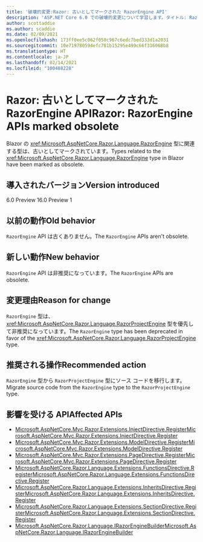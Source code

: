 ```yaml
---
title: '破壊的変更:Razor: 古いとしてマークされた RazorEngine API'
description: 'ASP.NET Core 6.0 での破壊的変更について学習します。タイトル: Razor:古いとしてマークされた RazorEngine API'
author: scottaddie
ms.author: scaddie
ms.date: 02/09/2021
ms.openlocfilehash: 173ff0ee5c062f050c967c6edc7bed333d1a2031
ms.sourcegitcommit: 10e719780594efc781b15295e499c66f316068b8
ms.translationtype: HT
ms.contentlocale: ja-JP
ms.lasthandoff: 02/14/2021
ms.locfileid: "100488228"
---
```

# <a name="razor-razorengine-apis-marked-obsolete"></a><span data-ttu-id="a5255-103">Razor: 古いとしてマークされた RazorEngine API</span><span class="sxs-lookup"><span data-stu-id="a5255-103">Razor: RazorEngine APIs marked obsolete</span></span>

<span data-ttu-id="a5255-104">Blazor の <xref:Microsoft.AspNetCore.Razor.Language.RazorEngine> 型に関連する型は、古いとしてマークされています。</span><span class="sxs-lookup"><span data-stu-id="a5255-104">Types related to the <xref:Microsoft.AspNetCore.Razor.Language.RazorEngine> type in Blazor have been marked as obsolete.</span></span>

## <a name="version-introduced"></a><span data-ttu-id="a5255-105">導入されたバージョン</span><span class="sxs-lookup"><span data-stu-id="a5255-105">Version introduced</span></span>

<span data-ttu-id="a5255-106">6.0 Preview 1</span><span class="sxs-lookup"><span data-stu-id="a5255-106">6.0 Preview 1</span></span>

## <a name="old-behavior"></a><span data-ttu-id="a5255-107">以前の動作</span><span class="sxs-lookup"><span data-stu-id="a5255-107">Old behavior</span></span>

<span data-ttu-id="a5255-108">`RazorEngine` API は古くありません。</span><span class="sxs-lookup"><span data-stu-id="a5255-108">The `RazorEngine` APIs aren't obsolete.</span></span>

## <a name="new-behavior"></a><span data-ttu-id="a5255-109">新しい動作</span><span class="sxs-lookup"><span data-stu-id="a5255-109">New behavior</span></span>

<span data-ttu-id="a5255-110">`RazorEngine` API は非推奨になっています。</span><span class="sxs-lookup"><span data-stu-id="a5255-110">The `RazorEngine` APIs are obsolete.</span></span>

## <a name="reason-for-change"></a><span data-ttu-id="a5255-111">変更理由</span><span class="sxs-lookup"><span data-stu-id="a5255-111">Reason for change</span></span>

<span data-ttu-id="a5255-112">`RazorEngine` 型は、<xref:Microsoft.AspNetCore.Razor.Language.RazorProjectEngine> 型を優先して非推奨になっています。</span><span class="sxs-lookup"><span data-stu-id="a5255-112">The `RazorEngine` type has been deprecated in favor of the <xref:Microsoft.AspNetCore.Razor.Language.RazorProjectEngine> type.</span></span>

## <a name="recommended-action"></a><span data-ttu-id="a5255-113">推奨される操作</span><span class="sxs-lookup"><span data-stu-id="a5255-113">Recommended action</span></span>

<span data-ttu-id="a5255-114">`RazorEngine` 型から `RazorProjectEngine` 型にソース コードを移行します。</span><span class="sxs-lookup"><span data-stu-id="a5255-114">Migrate source code from the `RazorEngine` type to the `RazorProjectEngine` type.</span></span>

## <a name="affected-apis"></a><span data-ttu-id="a5255-115">影響を受ける API</span><span class="sxs-lookup"><span data-stu-id="a5255-115">Affected APIs</span></span>

- [<span data-ttu-id="a5255-116">Microsoft.AspNetCore.Mvc.Razor.Extensions.InjectDirective.Register</span><span class="sxs-lookup"><span data-stu-id="a5255-116">Microsoft.AspNetCore.Mvc.Razor.Extensions.InjectDirective.Register</span></span>](/dotnet/api/microsoft.aspnetcore.mvc.razor.extensions.injectdirective.register?view=aspnetcore-3.1&preserve-view=true)
- [<span data-ttu-id="a5255-117">Microsoft.AspNetCore.Mvc.Razor.Extensions.ModelDirective.Register</span><span class="sxs-lookup"><span data-stu-id="a5255-117">Microsoft.AspNetCore.Mvc.Razor.Extensions.ModelDirective.Register</span></span>](/dotnet/api/microsoft.aspnetcore.mvc.razor.extensions.namespacedirective.register?view=aspnetcore-2.2&preserve-view=true)
- [<span data-ttu-id="a5255-118">Microsoft.AspNetCore.Mvc.Razor.Extensions.PageDirective.Register</span><span class="sxs-lookup"><span data-stu-id="a5255-118">Microsoft.AspNetCore.Mvc.Razor.Extensions.PageDirective.Register</span></span>](/dotnet/api/microsoft.aspnetcore.mvc.razor.extensions.namespacedirective.register?view=aspnetcore-2.2&preserve-view=true)
- [<span data-ttu-id="a5255-119">Microsoft.AspNetCore.Razor.Language.Extensions.FunctionsDirective.Register</span><span class="sxs-lookup"><span data-stu-id="a5255-119">Microsoft.AspNetCore.Razor.Language.Extensions.FunctionsDirective.Register</span></span>](/dotnet/api/microsoft.aspnetcore.razor.language.extensions.functionsdirective.register?view=aspnetcore-3.0&preserve-view=true)
- [<span data-ttu-id="a5255-120">Microsoft.AspNetCore.Razor.Language.Extensions.InheritsDirective.Register</span><span class="sxs-lookup"><span data-stu-id="a5255-120">Microsoft.AspNetCore.Razor.Language.Extensions.InheritsDirective.Register</span></span>](/dotnet/api/microsoft.aspnetcore.razor.language.extensions.inheritsdirective.register?view=aspnetcore-3.0&preserve-view=true)
- [<span data-ttu-id="a5255-121">Microsoft.AspNetCore.Razor.Language.Extensions.SectionDirective.Register</span><span class="sxs-lookup"><span data-stu-id="a5255-121">Microsoft.AspNetCore.Razor.Language.Extensions.SectionDirective.Register</span></span>](/dotnet/api/microsoft.aspnetcore.razor.language.extensions.sectiondirective.register?view=aspnetcore-3.0&preserve-view=true)
- [<span data-ttu-id="a5255-122">Microsoft.AspNetCore.Razor.Language.IRazorEngineBuilder</span><span class="sxs-lookup"><span data-stu-id="a5255-122">Microsoft.AspNetCore.Razor.Language.IRazorEngineBuilder</span></span>](/dotnet/api/microsoft.aspnetcore.razor.language.irazorenginebuilder?view=aspnetcore-3.0&preserve-view=true)

<!--

## Category

ASP.NET Core

## Affected APIs

- `Overload:Microsoft.AspNetCore.Mvc.Razor.Extensions.InjectDirective.Register`
- `Overload:Microsoft.AspNetCore.Mvc.Razor.Extensions.ModelDirective.Register`
- `Overload:Microsoft.AspNetCore.Mvc.Razor.Extensions.PageDirective.Register`
- `Overload:Microsoft.AspNetCore.Razor.Language.Extensions.FunctionsDirective.Register`
- `Overload:Microsoft.AspNetCore.Razor.Language.Extensions.InheritsDirective.Register`
- `Overload:Microsoft.AspNetCore.Razor.Language.Extensions.SectionDirective.Register`
- `T:Microsoft.AspNetCore.Razor.Language.IRazorEngineBuilder`

-->
